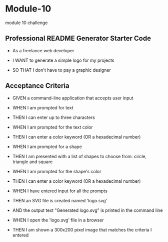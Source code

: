 # Module-10
module 10 challenge

## Professional README Generator Starter Code

* As a freelance web developer

* I WANT to generate a simple logo for my projects

* SO THAT I don't have to pay a graphic designer

## Acceptance Criteria

* GIVEN a command-line application that accepts user input

* WHEN I am prompted for text

* THEN I can enter up to three characters

* WHEN I am prompted for the text color

* THEN I can enter a color keyword (OR a hexadecimal number)

* WHEN I am prompted for a shape

* THEN I am presented with a list of shapes to choose from: circle, triangle and square

* WHEN I am prompted for the shape's color

* THEN I can enter a color keyword (OR a hexadecimal number)

* WHEN I have entered input for all the prompts

* THEN an SVG file is created named 'logo.svg'

* AND the output text "Generated logo.svg" is printed in the command line

* WHEN I open the 'logo.svg' file in a browser

* THEN I am shown a 300x200 pixel image that matches the criteria I entered

